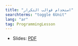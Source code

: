 ```yaml
---
title: "استخدام قوالب التكرار"
searchterms: "toggle 6Unit"
lang: "ar"
tag: ProgrammingLesson
---
```

 <ul>
 <li class="ng-binding">Slides:
 <a href="ProgrammingLessons/RepeatBlocks-Arabic.pdf">PDF</a>
 </li>
 </ul>
